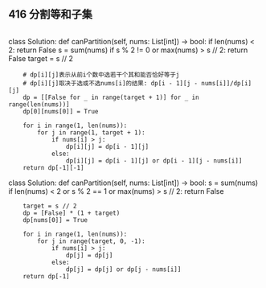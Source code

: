 ## 416 分割等和子集
```cpp

```
class Solution:
    def canPartition(self, nums: List[int]) -> bool:
        if len(nums) < 2:
            return False
        s = sum(nums)
        if s % 2 != 0 or max(nums) > s // 2:
            return False
        target = s // 2
        
        # dp[i][j]表示从前i个数中选若干个其和能否恰好等于j
        # dp[i][j]取决于选或不选nums[i]的结果: dp[i - 1][j - nums[i]]/dp[i][j]
        dp = [[False for _ in range(target + 1)] for _ in range(len(nums))]
        dp[0][nums[0]] = True
        
        for i in range(1, len(nums)):
            for j in range(1, target + 1):
                if nums[i] > j:
                    dp[i][j] = dp[i - 1][j]
                else:
                    dp[i][j] = dp[i - 1][j] or dp[i - 1][j - nums[i]]
        return dp[-1][-1]
		
		
class Solution:
    def canPartition(self, nums: List[int]) -> bool:
        s = sum(nums)
        if len(nums) < 2 or s % 2 == 1 or max(nums) > s // 2:
            return False
        
        target = s // 2
        dp = [False] * (1 + target)
        dp[nums[0]] = True
        
        for i in range(1, len(nums)):
            for j in range(target, 0, -1):
                if nums[i] > j:
                    dp[j] = dp[j]
                else:
                    dp[j] = dp[j] or dp[j - nums[i]]
        return dp[-1]
		
